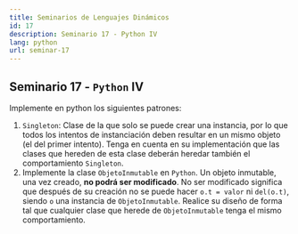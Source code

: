 ```yaml
---
title: Seminarios de Lenguajes Dinámicos
id: 17
description: Seminario 17 - Python IV
lang: python
url: seminar-17
---
```


## Seminario 17 - `Python` IV

Implemente en python los siguientes patrones:

1. `Singleton`: Clase de la que solo se puede crear una instancia,
   por lo que todos los intentos de instanciación deben resultar
   en un mismo objeto (el del primer intento).
   Tenga en cuenta en su implementación que las clases que hereden
   de esta clase deberán heredar también el comportamiento
   `Singleton`.
2. Implemente la clase `ObjetoInmutable` en `Python`. Un objeto
   inmutable, una vez creado, **no podrá ser modificado**. No ser
   modificado significa que después de su creación no se puede
   hacer `o.t = valor` ni `del(o.t)`, siendo `o` una instancia de
   `ObjetoInmutable`. Realice su diseño de forma tal que cualquier
   clase que herede de `ObjetoInmutable` tenga el mismo
   comportamiento.
